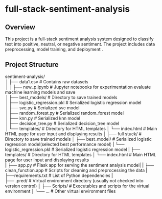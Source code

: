 # full-stack-sentiment-analysis
## Overview
This project is a full-stack sentiment analysis system designed to classify text into positive, neutral, or negative sentiment. The project includes data preprocessing, model training, and deployment .

## Project Structure
sentiment-analysis/  
│
├── data1.csv                        # Contains raw datasets  
│
│
├── new_p.ipynb                   # Jupyter notebooks for experimentation evaluate machine learning models and save  
│
├── best_models/                     # Directory to save trained models  
│   ├── logistic_regression.pkl      # Serialized logistic regression model  
│   ├── svc.py              # Serialized svc  model  
│   ├── random_forest.py    # Serialized random_forest model  
│   ├── knn.py              # Serialized knn model  
│   ├── decision_tree.py    # Serialized decision_tree model  
│   └── templates/               # Directory for HTML templates
│       └── index.html           # Main HTML page for user input and displaying results
│
├── full stuck/                      # Directory to save trained models
│    ├── best_model/           # Serialized logistic regression model(selected best performance model)
|         └── logistic_regression.pkl       # Serialized logistic regression model
|     ├── templates/               # Directory for HTML templates
│       └── index.html           # Main HTML page for user input and displaying results  
|     ├── app.py                   # Flask app for serving the sentiment analysis model|
|     ├── clean_function.app       # Scripts for cleaning and preprocessing the data
|     ├──requirements.txt             # List of Python dependencies
|     
├── .pred/                       # Virtual environment directory (usually not checked into version control)
│   ├── Scripts/                 # Executables and scripts for the virtual environment
│   └── ...                      # Other virtual environment files


